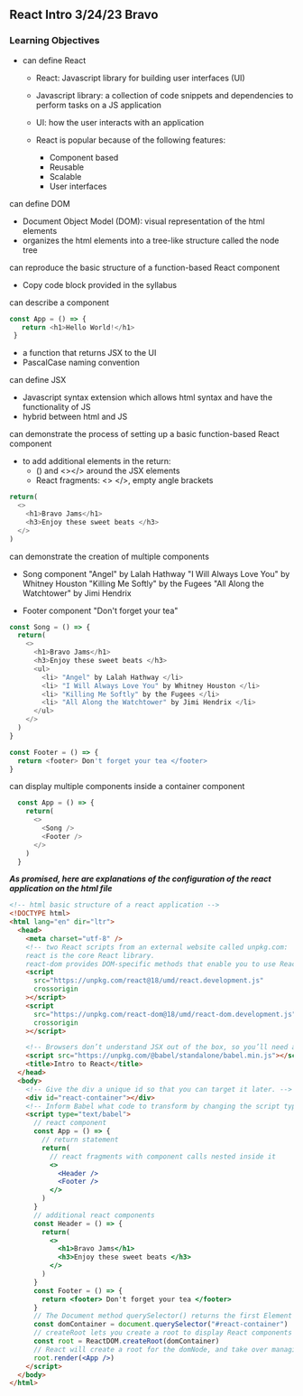 ## React Intro 3/24/23 Bravo

### Learning Objectives
- can define React
  - React: Javascript library for building user interfaces (UI)

  - Javascript library: a collection of code snippets and dependencies to perform tasks on a JS application

  - UI: how the user interacts with an application

  - React is popular because of the following features:
    - Component based 
    - Reusable 
    - Scalable
    - User interfaces

can define DOM
  - Document Object Model (DOM): visual representation of the html elements
  - organizes the html elements into a tree-like structure called the node tree 

can reproduce the basic structure of a function-based React component
 - Copy code block provided in the syllabus

can describe a component
 ```js
 const App = () => {
    return <h1>Hello World!</h1>
  }
 ```
 - a function that returns JSX to the UI
 - PascalCase naming convention


can define JSX
- Javascript syntax extension which allows html syntax and have the functionality of JS
- hybrid between html and JS

can demonstrate the process of setting up a basic function-based React component
- to add additional elements in the return:
  - () and <></> around the JSX elements
  - React fragments: <> </>, empty angle brackets
```js
return( 
  <>
    <h1>Bravo Jams</h1>
    <h3>Enjoy these sweet beats </h3>
  </>
)
```

can demonstrate the creation of multiple components
- Song component
"Angel" by Lalah Hathway
"I Will Always Love You" by Whitney Houston
"Killing Me Softly" by the Fugees
"All Along the Watchtower" by Jimi Hendrix

- Footer component
"Don't forget your tea"

```js
const Song = () => {
  return(
    <>
      <h1>Bravo Jams</h1>
      <h3>Enjoy these sweet beats </h3>
      <ul>
        <li> "Angel" by Lalah Hathway </li>
        <li> "I Will Always Love You" by Whitney Houston </li>
        <li> "Killing Me Softly" by the Fugees </li>
        <li> "All Along the Watchtower" by Jimi Hendrix </li>
      </ul>
    </>
  )
}

const Footer = () => {
  return <footer> Don't forget your tea </footer>
}
```

can display multiple components inside a container component
```js
  const App = () => {
    return( 
      <>
        <Song />
        <Footer />
      </>
    )
  }
```

***As promised, here are explanations of the configuration of the react application on the html file***
```html
<!-- html basic structure of a react application -->
<!DOCTYPE html>
<html lang="en" dir="ltr">
  <head>
    <meta charset="utf-8" />
    <!-- two React scripts from an external website called unpkg.com: 
    react is the core React library.
    react-dom provides DOM-specific methods that enable you to use React with the DOM. -->
    <script
      src="https://unpkg.com/react@18/umd/react.development.js"
      crossorigin
    ></script>
    <script
      src="https://unpkg.com/react-dom@18/umd/react-dom.development.js"
      crossorigin
    ></script>

    <!-- Browsers don’t understand JSX out of the box, so you’ll need a JavaScript compiler, such as a Babel, to transform your JSX code into regular JavaScript. -->
    <script src="https://unpkg.com/@babel/standalone/babel.min.js"></script>
    <title>Intro to React</title>
  </head>
  <body>
    <!-- Give the div a unique id so that you can target it later. -->
    <div id="react-container"></div>
    <!-- Inform Babel what code to transform by changing the script type to type=text/jsx. -->
    <script type="text/babel">
      // react component 
      const App = () => {
        // return statement
        return(
          // react fragments with component calls nested inside it
          <>
            <Header />
            <Footer />
          </>
        )
      }
      // additional react components
      const Header = () => {
        return(
          <>
            <h1>Bravo Jams</h1>
            <h3>Enjoy these sweet beats </h3>
          </>
        ) 
      }
      const Footer = () => {
        return <footer> Don't forget your tea </footer>
      }
      // The Document method querySelector() returns the first Element within the document that matches the specified selector, or group of selectors. 
      const domContainer = document.querySelector("#react-container")
      // createRoot lets you create a root to display React components inside a browser DOM node.
      const root = ReactDOM.createRoot(domContainer)
      // React will create a root for the domNode, and take over managing the DOM inside it. After you’ve created a root, you need to call root.render to display a React component inside of it:
      root.render(<App />)
    </script>
  </body>
</html>
```